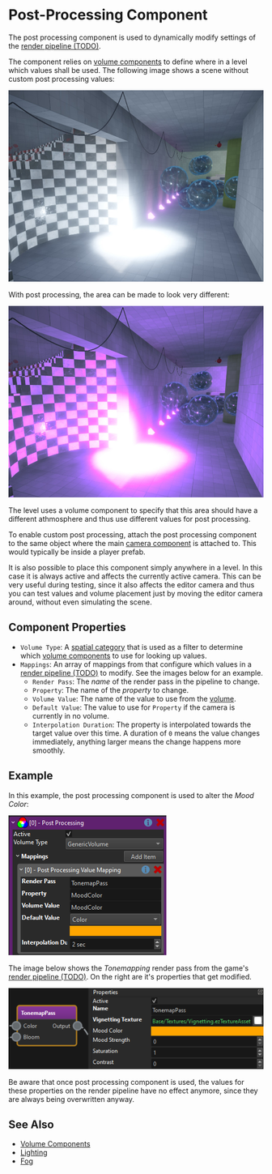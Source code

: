 # Post-Processing Component

The post processing component is used to dynamically modify settings of the [render pipeline (TODO)](../../graphics/render-pipeline-overview.md).

The component relies on [volume components](volume-components.md) to define where in a level which values shall be used. The following image shows a scene without custom post processing values:

![PP off](media/post-processing-off.jpg)

With post processing, the area can be made to look very different:

![PP on](media/post-processing-on.jpg)

The level uses a volume component to specify that this area should have a different athmosphere and thus use different values for post processing.

To enable custom post processing, attach the post processing component to the same object where the main [camera component](../../graphics/camera-component.md) is attached to. This would typically be inside a player prefab.

It is also possible to place this component simply anywhere in a level. In this case it is always active and affects the currently active camera. This can be very useful during testing, since it also affects the editor camera and thus you can test values and volume placement just by moving the editor camera around, without even simulating the scene.

## Component Properties

* `Volume Type`: A [spatial category](../../runtime/world/spatial-system.md) that is used as a filter to determine which [volume components](volume-components.md) to use for looking up values.
* `Mappings`: An array of mappings from that configure which values in a [render pipeline (TODO)](../../graphics/render-pipeline-overview.md) to modify. See the images below for an example.
    * `Render Pass`: The *name* of the render pass in the pipeline to change.
    * `Property`: The name of the *property* to change.
    * `Volume Value`: The name of the value to use from the [volume](volume-components.md).
    * `Default Value`: The value to use for `Property` if the camera is currently in no volume.
    * `Interpolation Duration`: The property is interpolated towards the target value over this time. A duration of `0` means the value changes immediately, anything larger means the change happens more smoothly.

## Example

In this example, the post processing component is used to alter the *Mood Color*:

![Component properties](media/post-process-component.png)    

The image below shows the *Tonemapping* render pass from the game's [render pipeline (TODO)](../../graphics/render-pipeline-overview.md). On the right are it's properties that get modified.
 
![Render Pass](media/tonemap-pass.png)

Be aware that once post processing component is used, the values for these properties on the render pipeline have no effect anymore, since they are always being overwritten anyway.

## See Also

* [Volume Components](volume-components.md)
* [Lighting](../../graphics/lighting/lighting-overview.md)
* [Fog](../fog.md)
